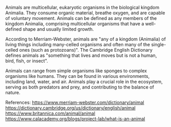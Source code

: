 Animals are multicellular, eukaryotic organisms in the biological kingdom Animalia. They consume organic material, breathe oxygen, and are capable of voluntary movement. Animals can be defined as any members of the kingdom Animalia, comprising multicellular organisms that have a well-defined shape and usually limited growth.

According to Merriam-Webster, animals are "any of a kingdom (Animalia) of living things including many-celled organisms and often many of the single-celled ones (such as protozoans)". The Cambridge English Dictionary defines animals as "something that lives and moves but is not a human, bird, fish, or insect". 

Animals can range from simple organisms like sponges to complex organisms like humans. They can be found in various environments, including land, water, and air. Animals play a crucial role in the ecosystem, serving as both predators and prey, and contributing to the balance of nature.

References:
https://www.merriam-webster.com/dictionary/animal
https://dictionary.cambridge.org/us/dictionary/english/animal
https://www.britannica.com/animal/animal
https://www.calacademy.org/blogs/project-lab/what-is-an-animal